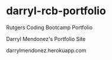 # darryl-rcb-portfolio
Rutgers Coding Bootcamp Portfolio

Darryl Mendonez's Portfolio Site

darrylmendonez.herokuapp.com
